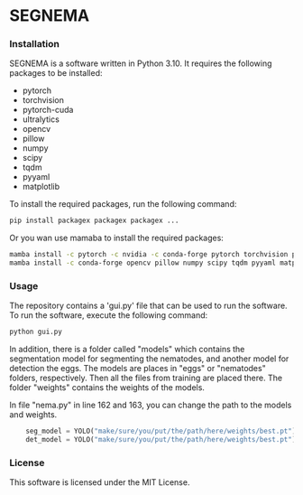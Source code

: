 # SEGNEMA

### Installation

SEGNEMA is a software written in Python 3.10. It requires the following packages to be installed:
- pytorch 
- torchvision 
- pytorch-cuda
- ultralytics
- opencv 
- pillow
- numpy
- scipy
- tqdm
- pyyaml
- matplotlib

To install the required packages, run the following command:
```bash
pip install packagex packagex packagex ...
```

Or you wan use mamaba to install the required packages:
```bash
mamba install -c pytorch -c nvidia -c conda-forge pytorch torchvision pytorch-cuda=11.8 ultralytics
mamba install -c conda-forge opencv pillow numpy scipy tqdm pyyaml matplotlib
```

### Usage
The repository contains a 'gui.py' file that can be used to run the software. To run the software, execute the following command:
```bash
python gui.py
```

In addition, there is a folder called "models" which contains the segmentation model for segmenting the nematodes, and another model for detection the eggs.
The models are places in "eggs" or "nematodes" folders, respectively. Then all the files from training are placed there. The folder "weights" contains the weights of the models.

In file "nema.py" in line 162 and 163, you can change the path to the models and weights.
```python
    seg_model = YOLO("make/sure/you/put/the/path/here/weights/best.pt")
    det_model = YOLO("make/sure/you/put/the/path/here/weights/best.pt")
```

### License
This software is licensed under the MIT License.